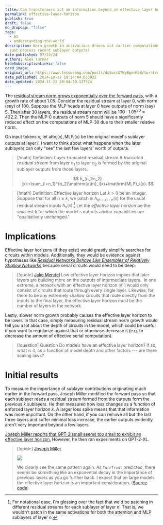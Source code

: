 ```yaml
---
title: Can transformers act on information beyond an effective layer horizon?
permalink: effective-layer-horizon
publish: true
draft: false
no_dropcap: "false"
tags:
  - AI
  - understanding-the-world
description: Norm growth in activations drowns out earlier computations - do transformers
  just process recent sublayer outputs?
date-published: 07/23/24
authors: Alex Turner
hideSubscriptionLinks: false
card_image:
original_url: https://www.lesswrong.com/posts/dqSwccGTWyBgxrR58/turntrout-s-shortform-feed?commentId=onhHdxZ8iQ4qvSHgi
date_published: 2024-10-27 19:14:04.653922
date_updated: 2024-11-22 20:04:30.137574
---
```





The [residual stream norm grows exponentially over the forward pass](https://www.lesswrong.com/posts/8mizBCm3dyc432nK8/residual-stream-norms-grow-exponentially-over-the-forward), with a growth rate of about 1.05. Consider the residual stream at layer 0, with norm (say) of 100. Suppose the MLP heads at layer 0 have outputs of norm (say) 5. Then after 30 layers, the residual stream norm will be $100\cdot1.05^{30}\approx432.2$. Then the MLP-0 outputs of norm 5 should have a significantly reduced effect on the computations of MLP-30 due to their smaller relative norm.

On input tokens $x$, let $\mathrm{attn}_i(x),\mathrm{MLP}_i(x)$ be the original model's sublayer outputs at layer $i$. I want to think about what happens when the later sublayers can only "see" the last few layers' worth of outputs.

> [!math] Definition: Layer-truncated residual stream
> A _truncated residual stream_ from layer $n_1$ to layer $n_2$ is formed by the original sublayer outputs from those layers.
 >
 > $$
> h_{n_1:n_2}(x):=\sum_{i=n_1}^{n_2}\mathrm{attn}_i(x)+\mathrm{MLP}_i(x).
> $$

> [!math] Definition: Effective layer horizon
> Let $k>0$ be an integer. Suppose that for all $n\geq k$, we patch in $h_{(n-k):n}(x)$ for the usual residual stream inputs $h_n(x)$.[^1] Let the _effective layer horizon_ be the smallest $k$ for which the model's outputs and/or capabilities are "qualitatively unchanged."

# Implications

Effective layer horizons (if they exist) would greatly simplify searches for circuits within models. Additionally, they would be evidence against hypotheses like [_Residual Networks Behave Like Ensembles of Relatively Shallow Networks_](https://arxiv.org/abs/1605.06431) because serial circuits would need to be deep:

> [!quote] [Jake Mendel](https://www.lesswrong.com/posts/dqSwccGTWyBgxrR58/turntrout-s-shortform-feed?commentId=gnWcxJeBkrGPJseaA)
> Low effective layer horizon implies that later layers are building more on the outputs of intermediate layers.  In one extreme, a network with an effective layer horizon of 1 would only consist of circuits that route through every single layer. Likewise, for there to be any extremely shallow circuits that route directly from the inputs to the final layer, the effective layer horizon must be the number of layers in the network.

Lastly, slower norm growth probably causes the effective layer horizon to be lower. In that case, simply measuring residual stream norm growth would tell you a lot about the depth of circuits in the model, which could be useful if you want to regularize against that or otherwise decrease it (e.g. to decrease the amount of effective serial computation).

> [!question] Question
> Do models have an effective layer horizon? If so, what is it, as a function of model depth and other factors --- are there scaling laws?

# Initial results

To measure the importance of sublayer contributions originating much earlier in the forward pass, Joseph Miller modified the forward pass so that each sublayer reads a residual stream formed from the outputs form the previous $k$ sublayers. He then measured how loss changes as a function of enforced layer horizon $k$. A larger loss spike means that that information was more important. On the other hand, if you can remove all but the last three layers and suffer minimal loss increase, the earlier outputs evidently aren't very important beyond a few layers.

[Joseph Miller reports that GPT-2 small seems too small to exhibit an effective layer horizon.](https://www.lesswrong.com/posts/dqSwccGTWyBgxrR58/turntrout-s-shortform-feed?commentId=sppiZhHDwjYJXDdsn) However, he then ran experiments on GPT-2-XL.

> [!quote] [Joseph Miller](https://www.lesswrong.com/posts/dqSwccGTWyBgxrR58/turntrout-s-shortform-feed?commentId=DpKyPSqGCBw3erajH)
>
>  ![](https://res.cloudinary.com/lesswrong-2-0/image/upload/f_auto,q_auto/v1/mirroredImages/DpKyPSqGCBw3erajH/eizrcqrewbamiyfsbdsp)
  >
   > We clearly see the same pattern again. As `TurnTrout` predicted, there seems be something like an exponential decay in the importance of previous layers as you go further back. I expect that on large models the effective layer horizon is an important consideration. ([Source code](https://gist.github.com/UFO-101/41b7ff0b250babe69bf16071e76658a6))

[^1]:  For notational ease, I'm glossing over the fact that we'd be patching in different residual streams for each sublayer of layer $n$. That is, we wouldn't patch in the same activations for both the attention and MLP sublayers of layer $n$.
